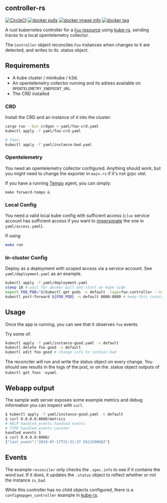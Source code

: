 ## controller-rs
[![CircleCI](https://circleci.com/gh/clux/controller-rs/tree/master.svg?style=shield)](https://circleci.com/gh/clux/controller-rs/tree/master)
[![docker pulls](https://img.shields.io/docker/pulls/clux/controller.svg)](
https://hub.docker.com/r/clux/controller/)
[![docker image info](https://images.microbadger.com/badges/image/clux/controller.svg)](http://microbadger.com/images/clux/controller)
[![docker tag](https://images.microbadger.com/badges/version/clux/controller.svg)](https://hub.docker.com/r/clux/controller/tags/)

A rust kubernetes controller for a [`Foo` resource](https://github.com/clux/controller-rs/blob/master/yaml/foo-crd.yaml) using [kube-rs](https://github.com/clux/kube-rs/), sending traces to a local opentelemetry collector.

The `Controller` object reconciles `Foo` instances when changes to it are detected, and writes to its .status object.

## Requirements
- A kube cluster / minikube / k3d.
- An opentelemetry collector running and its adress available on `OPENTELEMETRY_ENDPOINT_URL`
- The CRD installed


### CRD
Install the CRD and an instance of it into the cluster:

```sh
cargo run --bin crdgen > yaml/foo-crd.yaml
kubectl apply -f yaml/foo-crd.yaml

# then:
kubectl apply -f yaml/instance-bad.yaml
```

### Opentelemetry
You need an opentelemetry collector configured. Anything should work, but you might need to change the exporter in `main.rs` if it's not grpc otel.

If you have a running [Tempo](https://grafana.com/oss/tempo/) agent, you can simply:

```
make forward-tempo &
```

### Local Config
You need a valid local kube config with sufficient access (`clux` service account has sufficient access if you want to [impersonate](https://clux.github.io/probes/post/2019-03-31-impersonating-kube-accounts/) the one in `yaml/access.yaml`).

If using

```sh
make run
```

### In-cluster Config
Deploy as a deployment with scoped access via a service account. See `yaml/deployment.yaml` as an example.

```sh
kubectl apply -f yaml/deployment.yaml
sleep 10 # wait for docker pull and start on kube side
export FOO_POD="$(kubectl get pods -n default -lapp=foo-controller --no-headers | awk '{print $1}')"
kubectl port-forward ${FOO_POD} -n default 8080:8080 # keep this running
```

## Usage
Once the app is running, you can see that it observes `foo` events.

Try some of:

```sh
kubectl apply -f yaml/instance-good.yaml -n default
kubectl delete foo good -n default
kubectl edit foo good # change info to contain bad
```

The reconciler will run and write the status object on every change. You should see results in the logs of the pod, or on the .status object outputs of `kubectl get foos -oyaml`.

## Webapp output
The sample web server exposes some example metrics and debug information you can inspect with `curl`.

```sh
$ kubectl apply -f yaml/instance-good.yaml -n default
$ curl 0.0.0.0:8080/metrics
# HELP handled_events handled events
# TYPE handled_events counter
handled_events 1
$ curl 0.0.0.0:8080/
{"last_event":"2019-07-17T22:31:37.591320068Z"}
```

## Events
The example `reconciler` only checks the `.spec.info` to see if it contains the word `bad`. If it does, it updates the `.status` object to reflect whether or not the instance `is_bad`.

While this controller has no child objects configured, there is a `configmapgen_controller` example in [kube-rs](https://github.com/clux/kube-rs/).
